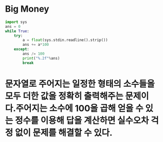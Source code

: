 # Big Money

```python
import sys
ans = 0
while True:
    try:
        a = float(sys.stdin.readline().strip())
        ans += a*100
    except:
        ans /= 100
        print("%.2f"%ans)
        break
```

# 문자열로 주어지는 일정한 형태의 소수들을 모두 더한 값을 정확히 출력해주는 문제이다.주어지는 소수에 100을 곱해 얻을 수 있는 정수를 이용해 답을 계산하면 실수오차 걱정 없이 문제를 해결할 수 있다.
